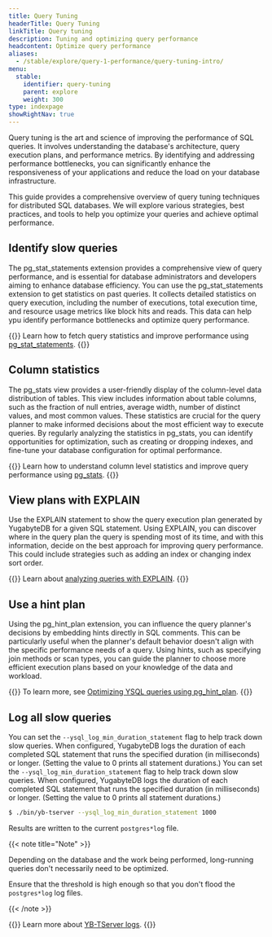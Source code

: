```yaml
---
title: Query Tuning
headerTitle: Query Tuning
linkTitle: Query tuning
description: Tuning and optimizing query performance
headcontent: Optimize query performance
aliases:
  - /stable/explore/query-1-performance/query-tuning-intro/
menu:
  stable:
    identifier: query-tuning
    parent: explore
    weight: 300
type: indexpage
showRightNav: true
---
```


Query tuning is the art and science of improving the performance of SQL queries. It involves understanding the database's architecture, query execution plans, and performance metrics. By identifying and addressing performance bottlenecks, you can significantly enhance the responsiveness of your applications and reduce the load on your database infrastructure.

This guide provides a comprehensive overview of query tuning techniques for distributed SQL databases. We will explore various strategies, best practices, and tools to help you optimize your queries and achieve optimal performance.

## Identify slow queries

The pg_stat_statements extension provides a comprehensive view of query performance, and is essential for database administrators and developers aiming to enhance database efficiency. You can use the pg_stat_statements extension to get statistics on past queries. It collects detailed statistics on query execution, including the number of executions, total execution time, and resource usage metrics like block hits and reads. This data can help ypu identify performance bottlenecks and optimize query performance.

{{<lead link="./pg-stat-statements/">}}
Learn how to fetch query statistics and improve performance using [pg_stat_statements](./pg-stat-statements/).
{{</lead>}}

## Column statistics

The pg_stats view provides a user-friendly display of the column-level data distribution of tables. This view includes information about table columns, such as the fraction of null entries, average width, number of distinct values, and most common values. These statistics are crucial for the query planner to make informed decisions about the most efficient way to execute queries. By regularly analyzing the statistics in pg_stats, you can identify opportunities for optimization, such as creating or dropping indexes, and fine-tune your database configuration for optimal performance.

{{<lead link="./pg-stats/">}}
Learn how to understand column level statistics and improve query performance using [pg_stats](./pg-stats/).
{{</lead>}}

## View plans with EXPLAIN

Use the EXPLAIN statement to show the query execution plan generated by YugabyteDB for a given SQL statement. Using EXPLAIN, you can discover where in the query plan the query is spending most of its time, and with this information, decide on the best approach for improving query performance. This could include strategies such as adding an index or changing index sort order.

{{<lead link="./explain-analyze/">}}
Learn about [analyzing queries with EXPLAIN](./explain-analyze/).
{{</lead>}}

## Use a hint plan

Using the pg_hint_plan extension, you can influence the query planner's decisions by embedding hints directly in SQL comments. This can be particularly useful when the planner's default behavior doesn't align with the specific performance needs of a query. Using hints, such as specifying join methods or scan types, you can guide the planner to choose more efficient execution plans based on your knowledge of the data and workload.

{{<lead link="./pg-hint-plan/">}}
To learn more, see [Optimizing YSQL queries using pg_hint_plan](./pg-hint-plan/).
{{</lead>}}

## Log all slow queries

You can set the `--ysql_log_min_duration_statement` flag to help track down slow queries. When configured, YugabyteDB logs the duration of each completed SQL statement that runs the specified duration (in milliseconds) or longer. (Setting the value to 0 prints all statement durations.)
You can set the `--ysql_log_min_duration_statement` flag to help track down slow queries. When configured, YugabyteDB logs the duration of each completed SQL statement that runs the specified duration (in milliseconds) or longer. (Setting the value to 0 prints all statement durations.)

```sh
$ ./bin/yb-tserver --ysql_log_min_duration_statement 1000
```

Results are written to the current `postgres*log` file.

{{< note title="Note" >}}

Depending on the database and the work being performed, long-running queries don't necessarily need to be optimized.

Ensure that the threshold is high enough so that you don't flood the `postgres*log` log files.

{{< /note >}}

{{<lead link="/preview/troubleshoot/nodes/check-logs/#yb-tserver-logs">}}
Learn more about [YB-TServer logs](/preview/troubleshoot/nodes/check-logs/#yb-tserver-logs).
{{</lead>}}
